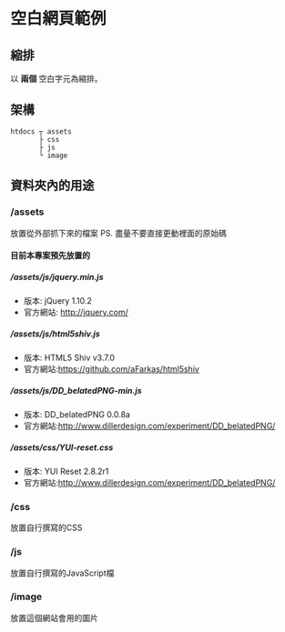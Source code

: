 空白網頁範例
======================
## 縮排
以 **兩個** 空白字元為縮排。

## 架構
    
    htdocs ┬ assets
           ├ css
           ├ js
           └ image

## 資料夾內的用途
### /assets
放置從外部抓下來的檔案
PS. 盡量不要直接更動裡面的原始碼

#### 目前本專案預先放置的
##### /assets/js/jquery.min.js
- 版本: jQuery 1.10.2
- 官方網站: <http://jquery.com/>

##### /assets/js/html5shiv.js
- 版本: HTML5 Shiv v3.7.0
- 官方網站:<https://github.com/aFarkas/html5shiv>

##### /assets/js/DD_belatedPNG-min.js
- 版本: DD_belatedPNG 0.0.8a
- 官方網站:<http://www.dillerdesign.com/experiment/DD_belatedPNG/>

##### /assets/css/YUI-reset.css
- 版本: YUI Reset 2.8.2r1
- 官方網站:<http://www.dillerdesign.com/experiment/DD_belatedPNG/>

### /css
放置自行撰寫的CSS

### /js
放置自行撰寫的JavaScript檔

### /image
放置這個網站會用的圖片